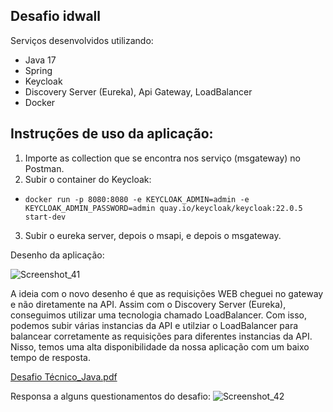 ## Desafio idwall

Serviços desenvolvidos utilizando:

- Java 17
- Spring
- Keycloak
- Discovery Server (Eureka), Api Gateway, LoadBalancer
- Docker

## Instruções de uso da aplicação:

1. Importe as collection que se encontra nos serviço (msgateway) no Postman.
2. Subir o container do Keycloak:
  - `docker run -p 8080:8080 -e KEYCLOAK_ADMIN=admin -e KEYCLOAK_ADMIN_PASSWORD=admin quay.io/keycloak/keycloak:22.0.5 start-dev`
3. Subir o eureka server, depois o msapi, e depois o msgateway.

Desenho da aplicação:

![Screenshot_41](https://github.com/user-attachments/assets/51fdc06f-1f44-4c0f-b2d1-d9a02324a455)

A ideia com o novo desenho é que as requisições WEB cheguei no gateway e não diretamente na API. Assim com o Discovery Server (Eureka), conseguimos utilizar uma tecnologia chamado LoadBalancer. Com isso, podemos subir várias instancias da API e utilziar o LoadBalancer para balancear corretamente as requisições para diferentes instancias da API. Nisso, temos uma alta disponibilidade da nossa aplicação com um baixo tempo de resposta.

[Desafio Técnico_Java.pdf](https://github.com/user-attachments/files/18223135/Desafio.Tecnico_Java.pdf)

Responsa a alguns questionamentos do desafio:
![Screenshot_42](https://github.com/user-attachments/assets/d0d2799d-d8a9-4589-99dd-9f11e0e23edd)
